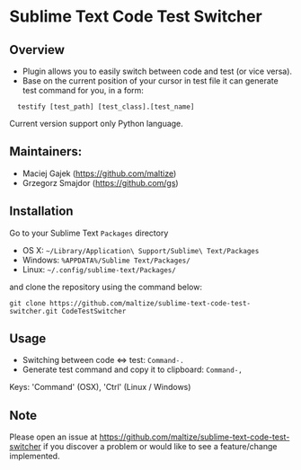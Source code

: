 Sublime Text Code Test Switcher
===============================

Overview
--------

* Plugin allows you to easily switch between code and test (or vice versa).
* Base on the current position of your cursor in test file it can generate test command for you, in a form:

``` shell
  testify [test_path] [test_class].[test_name]
```

Current version support only Python language.

Maintainers:
------------
* Maciej Gajek (https://github.com/maltize)
* Grzegorz Smajdor (https://github.com/gs)

Installation
------------

Go to your Sublime Text `Packages` directory

 - OS X: `~/Library/Application\ Support/Sublime\ Text/Packages`
 - Windows: `%APPDATA%/Sublime Text/Packages/`
 - Linux: `~/.config/sublime-text/Packages/`

and clone the repository using the command below:

``` shell
git clone https://github.com/maltize/sublime-text-code-test-switcher.git CodeTestSwitcher
```

Usage
-----

 - Switching between code <=> test: `Command-.`
 - Generate test command and copy it to clipboard: `Command-,`

  Keys: 'Command' (OSX), 'Ctrl' (Linux / Windows)

Note
----
Please open an issue at https://github.com/maltize/sublime-text-code-test-switcher if you discover a problem or would like to see a feature/change implemented.
